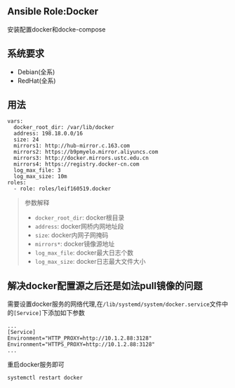 ## Ansible Role:Docker
安装配置docker和docke-compose

## 系统要求
- Debian(全系)
- RedHat(全系)

## 用法
```
vars:
  docker_root_dir: /var/lib/docker
  address: 198.18.0.0/16
  size: 24
  mirrors1: http://hub-mirror.c.163.com
  mirrors2: https://b9pmyelo.mirror.aliyuncs.com
  mirrors3: http://docker.mirrors.ustc.edu.cn
  mirrors4: https://registry.docker-cn.com
  log_max_file: 3
  log_max_size: 10m
roles:
  - role: roles/leif160519.docker
```

> 参数解释
> - `docker_root_dir`: docker根目录
> - `address`: docker网桥内网地址段
> - `size`: docker内网子网掩码
> - `mirrors*`: docker镜像源地址
> - `log_max_file`: docker最大日志个数
> - `log_max_size`: docker日志最大文件大小

## 解决docker配置源之后还是如法pull镜像的问题
需要设置docker服务的网络代理,在`/lib/systemd/system/docker.service`文件中的`[Service]`下添加如下参数

```
...
[Service]
Environment="HTTP_PROXY=http://10.1.2.88:3128"
Environment="HTTPS_PROXY=http://10.1.2.88:3128"
...
```

重启docker服务即可

```
systemctl restart docker
```
